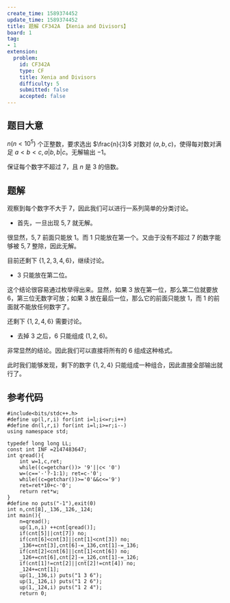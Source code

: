 ```yaml
---
create_time: 1589374452
update_time: 1589374452
title: 题解 CF342A 【Xenia and Divisors】
board: 1
tag:
- 1
extension:
  problem:
    id: CF342A
    type: CF
    title: Xenia and Divisors
    difficulty: 5
    submitted: false
    accepted: false
---
```

## 题目大意

$n(n<10^5)$ 个正整数，要求选出 $\frac{n}{3}$ 对数对 $(a,b,c)$，使得每对数对满足 $a<b<c,a|b,b|c$。无解输出 $-1$。

保证每个数字不超过 $7$，且 $n$ 是 $3$ 的倍数。

## 题解

观察到每个数字不大于 $7$，因此我们可以进行一系列简单的分类讨论。

- 首先，一旦出现 $5,7$ 就无解。

很显然，$5,7$ 前面只能放 $1$。而 $1$ 只能放在第一个。又由于没有不超过 $7$ 的数字能够被 $5,7$ 整除，因此无解。

目前还剩下 $\{1,2,3,4,6\}$，继续讨论。

- $3$ 只能放在第二位。

这个结论很容易通过枚举得出来。显然，如果 $3$ 放在第一位，那么第二位就要放 $6$，第三位无数字可放；如果 $3$ 放在最后一位，那么它的前面只能放 $1$，而 $1$ 的前面就不能放任何数字了。

还剩下 $\{1,2,4,6\}$ 需要讨论。

- 去掉 $3$ 之后，$6$ 只能组成 $(1,2,6)$。

非常显然的结论。因此我们可以直接将所有的 $6$ 组成这种格式。

此时我们能够发现，剩下的数字 $\{1,2,4\}$ 只能组成一种组合，因此直接全部输出就行了。

## 参考代码

```
#include<bits/stdc++.h>
#define up(l,r,i) for(int i=l;i<=r;i++)
#define dn(l,r,i) for(int i=l;i>=r;i--)
using namespace std;

typedef long long LL;
const int INF =2147483647;
int qread(){
    int w=1,c,ret;
    while((c=getchar())> '9'||c< '0')
    w=(c=='-'?-1:1); ret=c-'0';
    while((c=getchar())>='0'&&c<='9')
    ret=ret*10+c-'0';
    return ret*w;
}
#define no puts("-1"),exit(0)
int n,cnt[8],_136,_126,_124;
int main(){
    n=qread();
    up(1,n,i) ++cnt[qread()];
    if(cnt[5]||cnt[7]) no;
    if(cnt[6]<cnt[3]||cnt[1]<cnt[3]) no;
    _136+=cnt[3],cnt[6]-=_136,cnt[1]-=_136;
    if(cnt[2]<cnt[6]||cnt[1]<cnt[6]) no;
    _126+=cnt[6],cnt[2]-=_126,cnt[1]-=_126;
    if(cnt[1]!=cnt[2]||cnt[2]!=cnt[4]) no;
    _124+=cnt[1];
    up(1,_136,i) puts("1 3 6");
    up(1,_126,i) puts("1 2 6");
    up(1,_124,i) puts("1 2 4");
    return 0;
